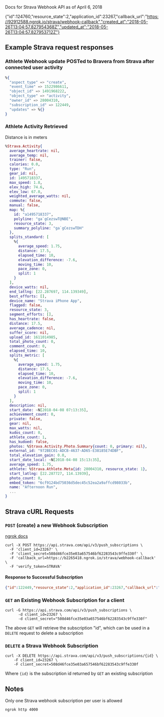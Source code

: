 Docs for Strava Webhook API as of April 6, 2018

{"id":124760,"resource_state":2,"application_id":23267,"callback_url":"https://92912588.ngrok.io/strava/webhook-callback","created_at":"2018-05-26T13:04:57.827954368Z","updated_at":"2018-05-26T13:04:57.827953712Z"}

## Example Strava request responses

### Athlete Webhook update POSTed to Bravera from Strava after connected user activity
```elixir
%{
  "aspect_type" => "create",
  "event_time" => 1522986611,
  "object_id" => 1491968222,
  "object_type" => "activity",
  "owner_id" => 28004310,
  "subscription_id" => 122449,
  "updates" => %{}
}
```

### Athlete Activity Retrieved

Distance is in meters

```elixir
%Strava.Activity{
  average_heartrate: nil,
  average_temp: nil,
  trainer: false,
  calories: 0.0,
  type: "Run",
  gear_id: nil,
  id: 1495718337,
  max_speed: 1.8,
  elev_high: 74.6,
  elev_low: 67.0,
  weighted_average_watts: nil,
  commute: false,
  manual: false,
  map: %{
    id: "a1495718337",
    polyline: "ga`gCezswT@NBE",
    resource_state: 3,
    summary_polyline: "ga`gCezswTDH"
  },
  splits_standard: [
    %{
      average_speed: 1.75,
      distance: 17.5,
      elapsed_time: 10,
      elevation_difference: -7.6,
      moving_time: 10,
      pace_zone: 0,
      split: 1
    }
  ],
  device_watts: nil,
  end_latlng: [22.287697, 114.139349],
  best_efforts: [],
  device_name: "Strava iPhone App",
  flagged: false,
  resource_state: 3,
  segment_efforts: [],
  has_heartrate: false,
  distance: 17.5,
  average_cadence: nil,
  suffer_score: nil,
  upload_id: 1611014985,
  total_photo_count: 0,
  comment_count: 0,
  elapsed_time: 10,
  splits_metric: [
    %{
      average_speed: 1.75,
      distance: 17.5,
      elapsed_time: 10,
      elevation_difference: -7.6,
      moving_time: 10,
      pace_zone: 0,
      split: 1
    }
  ],
  description: nil,
  start_date: ~N[2018-04-08 07:13:35],
  achievement_count: 0,
  private: false,
  gear: nil,
  max_watts: nil,
  kudos_count: 0,
  athlete_count: 1,
  has_kudoed: false,
  photos: %Strava.Activity.Photo.Summary{count: 0, primary: nil},
  external_id: "972BEC01-ADCB-4637-AD65-E38185E74DBF",
  total_elevation_gain: 0.0,
  start_date_local: ~N[2018-04-08 15:13:35],
  average_speed: 1.75,
  athlete: %Strava.Athlete.Meta{id: 28004310, resource_state: 1},
  start_latlng: [22.287727, 114.13939],
  photo_count: 0,
  embed_token: "6cf9124bd75036d5dec45c52ea2a9affcd98033b",
  name: "Afternoon Run",
  ...
}
```

## Strava cURL Requests

### `POST` (create) a new Webhook Subscription
[ngrok docs](https://medium.com/@eric.l.m.thomas/setting-up-strava-webhooks-e8b825329dc7)

```
curl -X POST https://api.strava.com/api/v3/push_subscriptions \
  -F 'client_id=23267' \
  -F 'client_secret=508d46fce35e03a657546bf62283543c9ffe330f' \
  -F 'callback_url=https://b2265418.ngrok.io/strava/webhook-callback' \
  -F 'verify_token=STRAVA'
```

#### Response to Successful Subscription
```JSON
{"id":122449,"resource_state":2,"application_id":23267,"callback_url":"https://cc2e5478.ngrok.io/strava/webhook-callback","created_at":"2018-04-06T02:40:42.64449054Z","updated_at":"2018-04-06T02:40:42.644488062Z"}
```

### `GET` an Existing Webhook Subscription for a client
```
curl -G https://api.strava.com/api/v3/push_subscriptions \
      -d client_id=23267 \
      -d client_secret="508d46fce35e03a657546bf62283543c9ffe330f"
```

The above `GET` will retrieve the subscription "id", which can be used in a `DELETE` request to delete a subscription

### `DELETE` a Strava Webhook Subscription
```
curl -X DELETE https://api.strava.com/api/v3/push_subscriptions/{id} \
    -F client_id=23267 \
    -F client_secret=508d46fce35e03a657546bf62283543c9ffe330f
```
Where `{id}` is the subscription id returned by `GET` an existing subscription

## Notes

Only one Strava webhook subscription per user is allowed

`ngrok http 4000`
